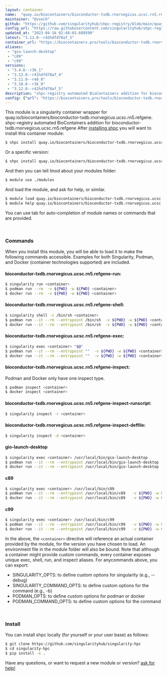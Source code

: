 ```yaml
---
layout: container
name:  "quay.io/biocontainers/bioconductor-txdb.rnorvegicus.ucsc.rn5.refgene"
maintainer: "@vsoch"
github: "https://github.com/singularityhub/shpc-registry/blob/main/quay.io/biocontainers/bioconductor-txdb.rnorvegicus.ucsc.rn5.refgene/container.yaml"
config_url: "https://raw.githubusercontent.com/singularityhub/shpc-registry/main/quay.io/biocontainers/bioconductor-txdb.rnorvegicus.ucsc.rn5.refgene/container.yaml"
updated_at: "2023-04-16 02:48:03.689599"
latest: "3.12.0--r42hdfd78af_5"
container_url: "https://biocontainers.pro/tools/bioconductor-txdb.rnorvegicus.ucsc.rn5.refgene"
aliases:
 - "gio-launch-desktop"
 - "c89"
 - "c99"
versions:
 - "3.4.6--r36_1"
 - "3.12.0--r41hdfd78af_4"
 - "3.11.0--r40_0"
 - "3.10.0--r36_0"
 - "3.12.0--r42hdfd78af_5"
description: "shpc-registry automated BioContainers addition for bioconductor-txdb.rnorvegicus.ucsc.rn5.refgene"
config: {"url": "https://biocontainers.pro/tools/bioconductor-txdb.rnorvegicus.ucsc.rn5.refgene", "maintainer": "@vsoch", "description": "shpc-registry automated BioContainers addition for bioconductor-txdb.rnorvegicus.ucsc.rn5.refgene", "latest": {"3.12.0--r42hdfd78af_5": "sha256:bbc9ffe7222bd478418201dd1a1e96fdab4b9c036bb4c17eb6fb76caa27150b5"}, "tags": {"3.4.6--r36_1": "sha256:686d093b2cf125687a44888b64cd0afa37d85c6b47419eb15cda601486eca7d6", "3.12.0--r41hdfd78af_4": "sha256:00dc03cbe7d1fd74bf7ededcb8c4b9714a52d2154d4b70b8762266ff2844fd6b", "3.11.0--r40_0": "sha256:f8289fc6cfc708aac7fe7e1b600d1a93375dabfee2424c0d65e5490930f35601", "3.10.0--r36_0": "sha256:5c23a809bc7d2997265c86ea0b8a8fc8775e579db40305f22246fae6c9d8a27e", "3.12.0--r42hdfd78af_5": "sha256:bbc9ffe7222bd478418201dd1a1e96fdab4b9c036bb4c17eb6fb76caa27150b5"}, "docker": "quay.io/biocontainers/bioconductor-txdb.rnorvegicus.ucsc.rn5.refgene", "aliases": {"gio-launch-desktop": "/usr/local/bin/gio-launch-desktop", "c89": "/usr/local/bin/c89", "c99": "/usr/local/bin/c99"}}
---
```


This module is a singularity container wrapper for quay.io/biocontainers/bioconductor-txdb.rnorvegicus.ucsc.rn5.refgene.
shpc-registry automated BioContainers addition for bioconductor-txdb.rnorvegicus.ucsc.rn5.refgene
After [installing shpc](#install) you will want to install this container module:


```bash
$ shpc install quay.io/biocontainers/bioconductor-txdb.rnorvegicus.ucsc.rn5.refgene
```

Or a specific version:

```bash
$ shpc install quay.io/biocontainers/bioconductor-txdb.rnorvegicus.ucsc.rn5.refgene:3.12.0--r42hdfd78af_5
```

And then you can tell lmod about your modules folder:

```bash
$ module use ./modules
```

And load the module, and ask for help, or similar.

```bash
$ module load quay.io/biocontainers/bioconductor-txdb.rnorvegicus.ucsc.rn5.refgene/3.12.0--r42hdfd78af_5
$ module help quay.io/biocontainers/bioconductor-txdb.rnorvegicus.ucsc.rn5.refgene/3.12.0--r42hdfd78af_5
```

You can use tab for auto-completion of module names or commands that are provided.

<br>

### Commands

When you install this module, you will be able to load it to make the following commands accessible.
Examples for both Singularity, Podman, and Docker (container technologies supported) are included.

#### bioconductor-txdb.rnorvegicus.ucsc.rn5.refgene-run:

```bash
$ singularity run <container>
$ podman run --rm  -v ${PWD} -w ${PWD} <container>
$ docker run --rm  -v ${PWD} -w ${PWD} <container>
```

#### bioconductor-txdb.rnorvegicus.ucsc.rn5.refgene-shell:

```bash
$ singularity shell -s /bin/sh <container>
$ podman run --it --rm --entrypoint /bin/sh  -v ${PWD} -w ${PWD} <container>
$ docker run --it --rm --entrypoint /bin/sh  -v ${PWD} -w ${PWD} <container>
```

#### bioconductor-txdb.rnorvegicus.ucsc.rn5.refgene-exec:

```bash
$ singularity exec <container> "$@"
$ podman run --it --rm --entrypoint ""  -v ${PWD} -w ${PWD} <container> "$@"
$ docker run --it --rm --entrypoint ""  -v ${PWD} -w ${PWD} <container> "$@"
```

#### bioconductor-txdb.rnorvegicus.ucsc.rn5.refgene-inspect:

Podman and Docker only have one inspect type.

```bash
$ podman inspect <container>
$ docker inspect <container>
```

#### bioconductor-txdb.rnorvegicus.ucsc.rn5.refgene-inspect-runscript:

```bash
$ singularity inspect -r <container>
```

#### bioconductor-txdb.rnorvegicus.ucsc.rn5.refgene-inspect-deffile:

```bash
$ singularity inspect -d <container>
```


#### gio-launch-desktop

```bash
$ singularity exec <container> /usr/local/bin/gio-launch-desktop
$ podman run --it --rm --entrypoint /usr/local/bin/gio-launch-desktop   -v ${PWD} -w ${PWD} <container> -c " $@"
$ docker run --it --rm --entrypoint /usr/local/bin/gio-launch-desktop   -v ${PWD} -w ${PWD} <container> -c " $@"
```


#### c89

```bash
$ singularity exec <container> /usr/local/bin/c89
$ podman run --it --rm --entrypoint /usr/local/bin/c89   -v ${PWD} -w ${PWD} <container> -c " $@"
$ docker run --it --rm --entrypoint /usr/local/bin/c89   -v ${PWD} -w ${PWD} <container> -c " $@"
```


#### c99

```bash
$ singularity exec <container> /usr/local/bin/c99
$ podman run --it --rm --entrypoint /usr/local/bin/c99   -v ${PWD} -w ${PWD} <container> -c " $@"
$ docker run --it --rm --entrypoint /usr/local/bin/c99   -v ${PWD} -w ${PWD} <container> -c " $@"
```



In the above, the `<container>` directive will reference an actual container provided
by the module, for the version you have chosen to load. An environment file in the
module folder will also be bound. Note that although a container
might provide custom commands, every container exposes unique exec, shell, run, and
inspect aliases. For anycommands above, you can export:

 - SINGULARITY_OPTS: to define custom options for singularity (e.g., --debug)
 - SINGULARITY_COMMAND_OPTS: to define custom options for the command (e.g., -b)
 - PODMAN_OPTS: to define custom options for podman or docker
 - PODMAN_COMMAND_OPTS: to define custom options for the command

<br>

### Install

You can install shpc locally (for yourself or your user base) as follows:

```bash
$ git clone https://github.com/singularityhub/singularity-hpc
$ cd singularity-hpc
$ pip install -e .
```

Have any questions, or want to request a new module or version? [ask for help!](https://github.com/singularityhub/singularity-hpc/issues)